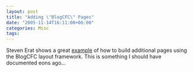 ```yaml
---
layout: post
title: "Adding \"BlogCFC\" Pages"
date: "2005-11-14T16:11:00+06:00"
categories: Misc 
tags: 
---
```


Steven Erat shows a great <a href="http://www.talkingtree.com/blog/index.cfm/2005/11/14/BlogCFC-Tip-Integrate-new-pages-into-Blog-Layout">example</a> of how to build additional pages using the BlogCFC layout framework. This is something I should have documented eons ago...